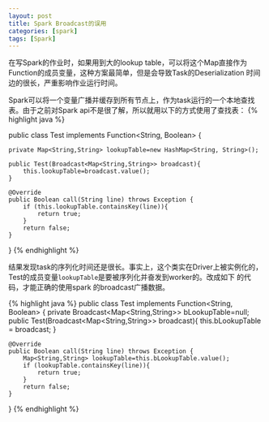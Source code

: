 ```yaml
---
layout: post
title: Spark Broadcast的误用
categories: [spark]
tags: [Spark]
---
```


在写Spark的作业时，如果用到大的lookup table，可以将这个Map直接作为Function的成员变量，这种方案最简单，但是会导致Task的Deserialization
时间边的很长，严重影响作业运行时间。

Spark可以将一个变量广播并缓存到所有节点上，作为task运行的一个本地查找表。由于之前对Spark api不是很了解，所以就用以下的方式使用了查找表：
{% highlight java %}

public class Test implements Function<String, Boolean> {

    private Map<String,String> lookupTable=new HashMap<String, String>();

    public Test(Broadcast<Map<String,String>> broadcast){
        this.lookupTable=broadcast.value();
    }
    
    @Override
    public Boolean call(String line) throws Exception {
        if (this.lookupTable.containsKey(line)){
            return true;
        }
        return false;
    }
}
{% endhighlight %}

结果发现task的序列化时间还是很长。事实上，这个类实在Driver上被实例化的，Test的成员变量`lookupTable`是要被序列化并奋发到worker的。改成如下
的代码，才能正确的使用spark 的broadcast广播数据。

{% highlight java %}
public class Test implements Function<String, Boolean> {
    private Broadcast<Map<String,String>> bLookupTable=null;
    public Test(Broadcast<Map<String,String>> broadcast){
        this.bLookupTable = broadcast;
    }

    @Override
    public Boolean call(String line) throws Exception {
        Map<String,String> lookupTable=this.bLookupTable.value();
        if (lookupTable.containsKey(line)){
            return true;
        }
        return false;
    }
}
{% endhighlight %}
